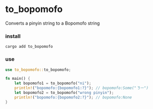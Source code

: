 # to_bopomofo

Converts a pinyin string to a Bopomofo string

### install

```
cargo add to_bopomofo
```

### use

```rust
use to_bopomofo::to_bopomofo;

fn main() {
    let bopomofo1 = to_bopomofo("ni");
    println!("bopomofo:{bopomofo1:?}"); // bopomofo:Some("ㄋㄧ")
    let bopomofo2 = to_bopomofo("wrong pinyin");
    println!("bopomofo:{bopomofo2:?}"); // bopomofo:None
}

```

